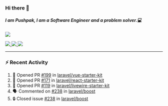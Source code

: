 ### Hi there 👋

##### I am Pushpak, I am a Software Engineer and a problem solver.💻

<a href='https://twitter.com/pushpak1300'><a href="https://pushpak1300.me/" target="_blank">
  <img src="https://img.shields.io/badge/website-%23E34F26.svg?&style=for-the-badge" />
</a> 
 
 <a href="https://twitter.com/pushpak1300" target="_blank">
  <img src="https://img.shields.io/badge/twitter-%231DA1F2.svg?&style=for-the-badge&logo=twitter&logoColor=white" />
</a> 

<a href="https://www.linkedin.com/in/pushpak-c-286b17b1/" target="_blank">
  <img src="https://img.shields.io/badge/linkedin-%230077B5.svg?&style=for-the-badge&logo=linkedin&logoColor=white" />
</a> 

<a href="https://dev.to/pushpak1300/" target="_blank">
  <img src="http://img.shields.io/badge/dev.to-gray?style=for-the-badge&logo=dev.to&?logoColor=white?logoWidth=100?label=" />
</a> 


</p>

---

### ⚡ Recent Activity

<!--START_SECTION:activity-->
1. 💪 Opened PR [#199](https://github.com/laravel/vue-starter-kit/pull/199) in [laravel/vue-starter-kit](https://github.com/laravel/vue-starter-kit)
2. 💪 Opened PR [#171](https://github.com/laravel/react-starter-kit/pull/171) in [laravel/react-starter-kit](https://github.com/laravel/react-starter-kit)
3. 💪 Opened PR [#119](https://github.com/laravel/livewire-starter-kit/pull/119) in [laravel/livewire-starter-kit](https://github.com/laravel/livewire-starter-kit)
4. 🗣 Commented on [#238](https://github.com/laravel/boost/issues/238#issuecomment-3318392983) in [laravel/boost](https://github.com/laravel/boost)
5. 🔒 Closed issue [#238](https://github.com/laravel/boost/issues/238) in [laravel/boost](https://github.com/laravel/boost)
<!--END_SECTION:activity-->

